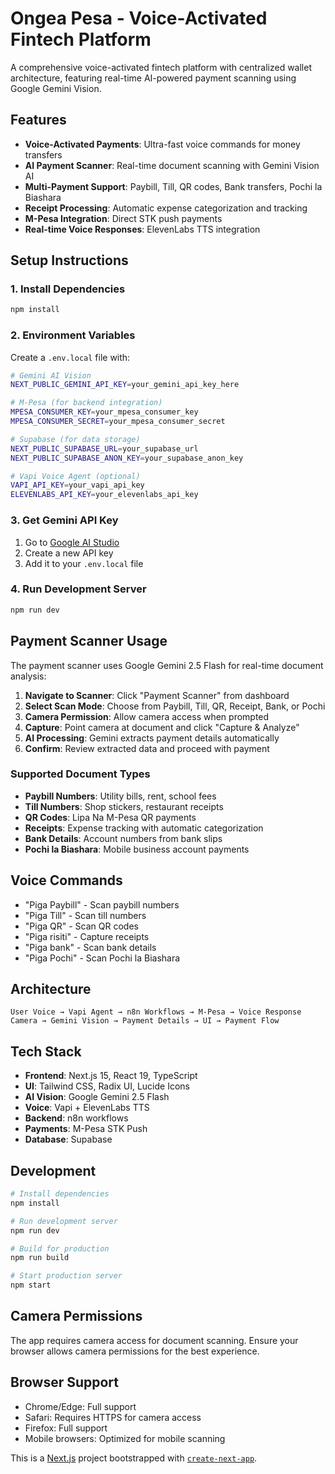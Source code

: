 # Ongea Pesa - Voice-Activated Fintech Platform

A comprehensive voice-activated fintech platform with centralized wallet architecture, featuring real-time AI-powered payment scanning using Google Gemini Vision.

## Features

- **Voice-Activated Payments**: Ultra-fast voice commands for money transfers
- **AI Payment Scanner**: Real-time document scanning with Gemini Vision AI
- **Multi-Payment Support**: Paybill, Till, QR codes, Bank transfers, Pochi la Biashara
- **Receipt Processing**: Automatic expense categorization and tracking
- **M-Pesa Integration**: Direct STK push payments
- **Real-time Voice Responses**: ElevenLabs TTS integration

## Setup Instructions

### 1. Install Dependencies
```bash
npm install
```

### 2. Environment Variables
Create a `.env.local` file with:
```bash
# Gemini AI Vision
NEXT_PUBLIC_GEMINI_API_KEY=your_gemini_api_key_here

# M-Pesa (for backend integration)
MPESA_CONSUMER_KEY=your_mpesa_consumer_key
MPESA_CONSUMER_SECRET=your_mpesa_consumer_secret

# Supabase (for data storage)
NEXT_PUBLIC_SUPABASE_URL=your_supabase_url
NEXT_PUBLIC_SUPABASE_ANON_KEY=your_supabase_anon_key

# Vapi Voice Agent (optional)
VAPI_API_KEY=your_vapi_api_key
ELEVENLABS_API_KEY=your_elevenlabs_api_key
```

### 3. Get Gemini API Key
1. Go to [Google AI Studio](https://aistudio.google.com/)
2. Create a new API key
3. Add it to your `.env.local` file

### 4. Run Development Server
```bash
npm run dev
```

## Payment Scanner Usage

The payment scanner uses Google Gemini 2.5 Flash for real-time document analysis:

1. **Navigate to Scanner**: Click "Payment Scanner" from dashboard
2. **Select Scan Mode**: Choose from Paybill, Till, QR, Receipt, Bank, or Pochi
3. **Camera Permission**: Allow camera access when prompted
4. **Capture**: Point camera at document and click "Capture & Analyze"
5. **AI Processing**: Gemini extracts payment details automatically
6. **Confirm**: Review extracted data and proceed with payment

### Supported Document Types

- **Paybill Numbers**: Utility bills, rent, school fees
- **Till Numbers**: Shop stickers, restaurant receipts  
- **QR Codes**: Lipa Na M-Pesa QR payments
- **Receipts**: Expense tracking with automatic categorization
- **Bank Details**: Account numbers from bank slips
- **Pochi la Biashara**: Mobile business account payments

## Voice Commands

- "Piga Paybill" - Scan paybill numbers
- "Piga Till" - Scan till numbers
- "Piga QR" - Scan QR codes
- "Piga risiti" - Capture receipts
- "Piga bank" - Scan bank details
- "Piga Pochi" - Scan Pochi la Biashara

## Architecture

```
User Voice → Vapi Agent → n8n Workflows → M-Pesa → Voice Response
Camera → Gemini Vision → Payment Details → UI → Payment Flow
```

## Tech Stack

- **Frontend**: Next.js 15, React 19, TypeScript
- **UI**: Tailwind CSS, Radix UI, Lucide Icons
- **AI Vision**: Google Gemini 2.5 Flash
- **Voice**: Vapi + ElevenLabs TTS
- **Backend**: n8n workflows
- **Payments**: M-Pesa STK Push
- **Database**: Supabase

## Development

```bash
# Install dependencies
npm install

# Run development server
npm run dev

# Build for production
npm run build

# Start production server
npm start
```

## Camera Permissions

The app requires camera access for document scanning. Ensure your browser allows camera permissions for the best experience.

## Browser Support

- Chrome/Edge: Full support
- Safari: Requires HTTPS for camera access
- Firefox: Full support
- Mobile browsers: Optimized for mobile scanning

This is a [Next.js](https://nextjs.org) project bootstrapped with [`create-next-app`](https://nextjs.org/docs/app/api-reference/cli/create-next-app).